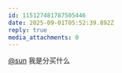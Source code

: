 ```yaml
---
id: 115127481787505446
date: 2025-09-01T05:52:39.892Z
reply: true
media_attachments: 0
---
```


[@sun](https://jiong.us/@sun) 我是分买什么

